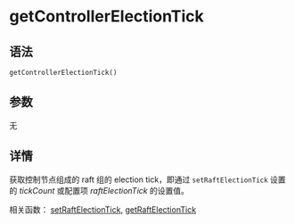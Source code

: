 # getControllerElectionTick

## 语法

`getControllerElectionTick()`

## 参数

无

## 详情

获取控制节点组成的 raft 组的 election tick，即通过 `setRaftElectionTick` 设置的
*tickCount* 或配置项 *raftElectionTick* 的设置值。

相关函数： [setRaftElectionTick](../s/setRaftElectionTick.md), [getRaftElectionTick](getRaftElectionTick.md)

